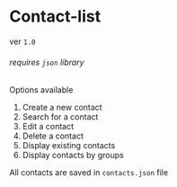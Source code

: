# **Contact-list**
ver `1.0`

###### requires `json` library

Options available
1. Create a new contact
2. Search for a contact
3. Edit a contact
4. Delete a contact
5. Display existing contacts
6. Display contacts by groups

All contacts are saved in `contacts.json` file